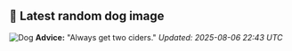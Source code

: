 ## 🐶 Latest random dog image
![Dog](https://images.dog.ceo/breeds/hound-ibizan/n02091244_443.jpg)
**Advice:** "Always get two ciders."
*Updated: 2025-08-06 22:43 UTC*
